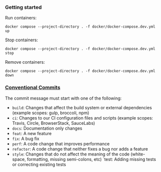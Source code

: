 ### Getting started

Run containers:

```
docker compose --project-directory . -f docker/docker-compose.dev.yml up
```

Stop containers:

```
docker compose --project-directory . -f docker/docker-compose.dev.yml stop
```

Remove containers:

```
docker compose --project-directory . -f docker/docker-compose.dev.yml down
```

### [Conventional Commits](https://github.com/angular/angular/blob/68a6a07/CONTRIBUTING.md#commithttps:/)

The commit message must start with one of the following:
- `build`: Changes that affect the build system or external dependencies (example scopes: gulp, broccoli, npm)
- `ci`: Changes to our CI configuration files and scripts (example scopes: Travis, Circle, BrowserStack, SauceLabs)
- `docs`: Documentation only changes
- `feat`: A new feature
- `fix`: A bug fix
- `perf`: A code change that improves performance
- `refactor`: A code change that neither fixes a bug nor adds a feature
- `style`: Changes that do not affect the meaning of the code (white-space, formatting, missing semi-colons, etc) `test: Adding missing tests or correcting existing tests

